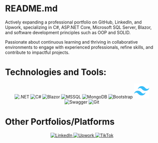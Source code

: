# README.md


Actively expanding a professional portfolio on GitHub, LinkedIn, and Upwork, specializing in C#, 
ASP.NET Core, Microsoft SQL Server, Blazor, and software development principles such as OOP and SOLID.  

Passionate about continuous learning and thriving in collaborative environments to 
engage with experienced professionals, refine skills, and contribute to impactful projects.


# Technologies and Tools:


<p align="center">
    <img src="https://upload.wikimedia.org/wikipedia/commons/7/7d/Microsoft_.NET_logo.svg" alt=".NET" width="50" height="50"/>
    <img src="https://cdn.jsdelivr.net/gh/devicons/devicon/icons/csharp/csharp-original.svg" alt="C#" width="50" height="50"/>
    <img src="https://cdn.jsdelivr.net/gh/devicons/devicon/icons/blazor/blazor-original.svg" alt="Blazor" width="50" height="50"/>
    <img src="https://cdn.jsdelivr.net/gh/devicons/devicon/icons/microsoftsqlserver/microsoftsqlserver-plain.svg" alt="MSSQL" width="50" height="50"/>
    <img src="https://cdn.jsdelivr.net/gh/devicons/devicon/icons/mongodb/mongodb-original.svg" alt="MongoDB" width="50" height="50"/>
    <img src="https://cdn.jsdelivr.net/gh/devicons/devicon/icons/bootstrap/bootstrap-original.svg" alt="Bootstrap" width="50" height="50"/>
    <img src="https://github.com/devicons/devicon/blob/master/icons/tailwindcss/tailwindcss-original.svg" alt="TailwindCSS" width="50" height="50"/>    
    <img src="https://upload.wikimedia.org/wikipedia/commons/a/ab/Swagger-logo.png" alt="Swagger" width="50" height="50"/>    
    <img src="https://cdn.jsdelivr.net/gh/devicons/devicon/icons/git/git-original.svg" alt="Git" width="50" height="50"/>
</p>


# Other Portfolios/Platforms

<div class="gap-3" align="center">
    <a href="https://www.linkedin.com/in/guiller-santos-b762ab314/">
        <img src="https://img.shields.io/badge/LinkedIn-0A66C2?style=for-the-badge&logo=linkedin&logoColor=white" alt="LinkedIn"/>
    </a>
    <a href="https://www.upwork.com/freelancers/~0163ff2c97538eded6">
        <img src="https://img.shields.io/badge/Upwork-6FDA44?style=for-the-badge&logo=upwork&logoColor=white" alt="Upwork"/>
    </a>
        <a href="https://www.tiktok.com/@ging_dev111?lang=en">
        <img src="https://img.shields.io/badge/TikTok-000000?style=for-the-badge&logo=tiktok&logoColor=white" alt="TikTok"/>
    </a>
</div>
